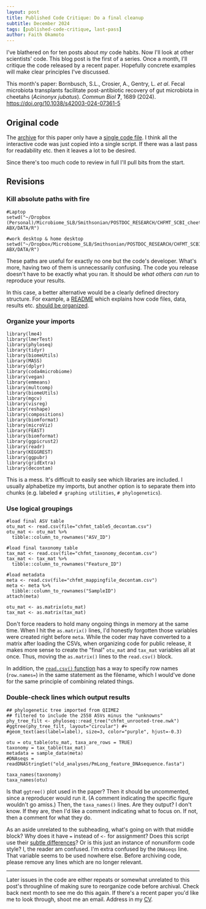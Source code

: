 ```yaml
---
layout: post
title: Published Code Critique: Do a final cleanup
subtitle: December 2024
tags: [published-code-critique, last-pass]
author: Faith Okamoto
---
```


I've blathered on for ten posts about *my* code habits. Now I'll look at other 
scientists' code. This blog post is the first of a series. Once a month, I'll 
critique the code released by a recent paper. Hopefully concrete examples will
make clear principles I've discussed.

This month's paper: Bornbusch, S.L., Crosier, A., Gentry, L. *et al*. Fecal
microbiota transplants facilitate post-antibiotic recovery of gut microbiota in
cheetahs (*Acinonyx jubatus*). *Commun Biol* **7**, 1689 (2024).
https://doi.org/10.1038/s42003-024-07361-5

## Original code

The [archive][Files] for this paper only have a [single code file][Code]. I 
think all the interactive code was just copied into a single script. If there 
was a last pass for readability etc. then it leaves a lot to be desired.

Since there's too much code to review in full I'll pull bits from the start.

## Revisions

### Kill absolute paths with fire

```
#Laptop
setwd("~/Dropbox (Personal)/Microbiome_SLB/Smithsonian/POSTDOC_RESEARCH/CHFMT_SCBI_cheetahs ABX/DATA/R")

#work desktop & home desktop
setwd("~/Dropbox/Microbiome_SLB/Smithsonian/POSTDOC_RESEARCH/CHFMT_SCBI_cheetahs ABX/DATA/R")
```

These paths are useful for exactly no one but the code's developer. What's more,
having two of them is unnecessarily confusing. The code you release doesn't have
to be exactly what you ran. It should be *what others can run* to reproduce your
results.

In this case, a better alternative would be a clearly defined directory
structure. For example, a [README][README] which explains how code files, data,
results etc. [should be organized][Organize]. 

### Organize your imports

```
library(lme4)
library(lmerTest)
library(phyloseq)
library(tidyr)
library(biomeUtils)
library(MASS)
library(dplyr)
library(coda4microbiome)
library(vegan)
library(emmeans)
library(multcomp)
library(biomeUtils)
library(mgcv)
library(visreg)
library(reshape)
library(compositions)
library(biomformat)
library(microViz)
library(FEAST)
library(biomformat)
library(ggpicrust2)
library(readr)
library(KEGGREST)
library(ggpubr)
library(gridExtra)
library(decontam)
```

This is a mess. It's difficult to easily see  which libraries are included. I 
usually alphabetize my imports, but another option is to separate them into 
chunks (e.g. labeled `# graphing utilities`, `# phylogenetics`).

### Use logical groupings

```
#load final ASV table
otu_mat <- read.csv(file="chfmt_table5_decontam.csv") 
otu_mat <- otu_mat %>%
  tibble::column_to_rownames("ASV_ID")

#load final taxonomy table 
tax_mat <- read.csv(file="chfmt_taxonomy_decontam.csv")
tax_mat <- tax_mat %>%
  tibble::column_to_rownames("Feature_ID")

#load metadata
meta <- read.csv(file="chfmt_mappingfile_decontam.csv")
meta <- meta %>%
  tibble::column_to_rownames("SampleID")
attach(meta)

otu_mat <- as.matrix(otu_mat)
tax_mat <- as.matrix(tax_mat)
```

Don't force readers to hold many ongoing things in memory at the same time. 
When I hit the `as.matrix()` lines, I'd honestly forgotten those variables were 
created right before `meta`. While the coder may have converted to a matrix 
after loading the CSVs, when organizing code for public release, it makes more 
sense to create the "final" `otu_mat` and `tax_mat` variables all at once. 
Thus, moving the `as.matrix()` lines to the `read.csv()` block.

In addition, the [`read.csv()` function][ReadDoc] has a way to specify row names
(`row.names=`) in the same statement as the filename, which I would've done for
the same principle of combining related things.

### Double-check lines which output results

```
## phylogenetic tree imported from QIIME2
## filtered to include the 2558 ASVs minus the "unknowns"
phy_tree_filt <- phyloseq::read_tree("chfmt_unrooted-tree.nwk")
#ggtree(phy_tree_filt, layout="circular") #+ 
#geom_text(aes(label=label), size=3, color="purple", hjust=-0.3)

otu = otu_table(otu_mat, taxa_are_rows = TRUE)
taxonomy = tax_table(tax_mat)
metadata = sample_data(meta)
#DNAseqs = readDNAStringSet("old_analyses/PmLong_feature_DNAsequence.fasta")

taxa_names(taxonomy)
taxa_names(otu)
```

Is that `ggtree()` plot used in the paper? Then it should be uncommented, since 
a reproducer would run it. (A comment indicating the specific figure wouldn't
go amiss.) Then, the `taxa_names()` lines. Are they output? I don't know. If 
they are, then I'd like a comment indicating what to focus on. If not, then a 
comment for what they do.

As an aside unrelated to the subheading, what's going on with that middle block?
Why does it have `=` instead of `<-` for assignment? Does this script use their 
[subtle differences][AssignOp]? Or is this just an instance of nonuniform code 
style? I, the reader am confused. I'm extra confused by the `DNAseqs` line.
That variable seems to be used nowhere else. Before archiving code, please
remove any lines which are no longer relevant.

----

Later issues in the code are either repeats or somewhat unrelated to this post's
throughline of making sure to reorganize code before archival. Check back next
month to see me do this again. If there's a recent paper you'd like me to look
through, shoot me an email. Address in my [CV][CV].

[AssignOp]: https://stackoverflow.com/questions/1741820/what-are-the-differences-between-and-assignment-operators
[Code]: https://osf.io/8s76q
[CV]: https://faithokamoto.github.io/cv/
[Files]: https://osf.io/sp7kx/files/osfstorage
[Organize]: https://faithokamoto.github.io/2024-11-16-organizing-files/
[README]: https://www.makeareadme.com/
[ReadDoc]: https://www.rdocumentation.org/packages/utils/versions/3.6.2/topics/read.table